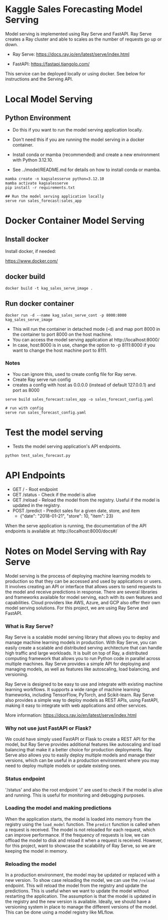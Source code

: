 
# Kaggle Sales Forecasting Model Serving
Model serving is implemented using Ray Serve and FastAPI. Ray Serve creates a Ray cluster and able to scales as the number of requests go up or down.

* Ray Serve: https://docs.ray.io/en/latest/serve/index.html

* FastAPI: https://fastapi.tiangolo.com/

This service can be deployed locally or using docker. See below for instructions and the Serving API.

# Local Model Serving
## Python Environment
* Do this if you want to run the model serving application locally.
* Don't need this if you are running the model serving in a docker container.

* Install conda or mamba (recommended) and create a new environment with Python 3.12.10.
* See ../model/README.md for details on how to install conda or mamba.
```shell
mamba create -n kagsalesserve python=3.12.10
mamba activate kagsalesserve
pip install -r requirements.txt

## Run the model serving application locally
serve run sales_forecast:sales_app
```

# Docker Container Model Serving

## Install docker
Install docker, if needed:

https://www.docker.com/

## docker build
```shell
docker build -t kag_sales_serve_image .
```

## Run docker container
  ```shell
  docker run -d --name kag_sales_serve_cont -p 8000:8000 kag_sales_serve_image
  ```
* This will run the container in detached mode (-d) and map port 8000 in the container to port 8000 on the host machine. 
* You can access the model serving application at http://localhost:8000/
* In case, host:8000 is in use, change the option to -p 8111:8000 if you want to change the host machine port to 8111.

### Notes
* You can ignore this, used to create config file for Ray serve.
* Create Ray serve run config
* creates a config with host as 0.0.0.0 (instead of default 127.0.0.1) and port as 8000
```shell
serve build sales_forecast:sales_app -o sales_forecast_config.yaml

# run with config
serve run sales_forecast_config.yaml
```

# Test the model serving
* Tests the model serving application's API endpoints.
```shell
python test_sales_forecast.py
```

# API Endpoints

* GET / - Root endpoint
* GET /status - Check if the model is alive
* GET /reload - Reload the model from the registry. Useful if the model is updated in the registry.
* POST /predict - Predict sales for a given date, store, and item
   - {"date": "2018-01-21", "store": 10, "item": 23}

When the serve application is running, the documentation of the API endpoints is available at: http://localhost:8000/docs#/

# Notes on Model Serving with Ray Serve

Model serving is the process of deploying machine learning models to production so that they can be accessed and used by applications or users. It involves creating an API or interface that allows users to send requests to the model and receive predictions in response. There are several libraries and frameworks available for model serving, each with its own features and capabilities. Cloud providers like AWS, Azure, and GCP also offer their own model serving solutions. For this project, we are using Ray Serve and FastAPI.


### What is Ray Serve?
Ray Serve is a scalable model serving library that allows you to deploy and manage machine learning models in production. With Ray Serve, you can easily create a scalable and distributed serving architecture that can handle high traffic and large workloads. It is built on top of Ray, a distributed computing framework that allows you to run Python code in parallel across multiple machines. Ray Serve provides a simple API for deploying and managing models, as well as features like autoscaling, load balancing, and versioning.

Ray Serve is designed to be easy to use and integrate with existing machine learning workflows. It supports a wide range of machine learning frameworks, including TensorFlow, PyTorch, and Scikit-learn. Ray Serve also provides a simple way to deploy models as REST APIs, using FastAPI, making it easy to integrate with web applications and other services.

More information: https://docs.ray.io/en/latest/serve/index.html

### Why not use just FastAPI or Flask?
We could have simply used FastAPI or Flask to create a REST API for the model, but Ray Serve provides additional features like autoscaling and load balancing that make it a better choice for production deployments. Ray Serve also allows you to easily deploy multiple models and manage their versions, which can be useful in a production environment where you may need to deploy multiple models or update existing ones.

### Status endpoint
'/status' and also the root endpoint '/' are used to check if the model is alive and running. This is useful for monitoring and debugging purposes.


### Loading the model and making predictions
When the application starts, the model is loaded into memory from the registry using the `load_model` function. The `predict` function is called when a request is received. The model is not reloaded for each request, which can improve performance. If the frequency of requests is low, we can offload the model to disk and reload it when a request is received. However, for this project, want to showcase the scalability of Ray Serve, so we are keeping the model in memory. 

### Reloading the model

In a production environment, the model may be updated or replaced with a new version. To show case reloading the model, we can use the `/reload` endpoint. This will reload the model from the registry and update the predictions. This is useful when we want to update the model without restarting the application. The assumption is that the model is updated in the registry and the new version is available. Ideally, we should have a versioning system in place to manage the different versions of the model. This can be done using a model registry like MLflow.